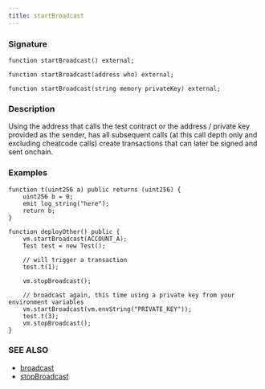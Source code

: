 ```yaml
---
title: startBroadcast
---
```


### Signature

```solidity
function startBroadcast() external;
```

```solidity
function startBroadcast(address who) external;
```

```solidity
function startBroadcast(string memory privateKey) external;
```

### Description

Using the address that calls the test contract or the address / private key provided
as the sender, has all subsequent calls (at this call depth only and excluding cheatcode calls) create
transactions that can later be signed and sent onchain.

### Examples

```solidity
function t(uint256 a) public returns (uint256) {
    uint256 b = 0;
    emit log_string("here");
    return b;
}

function deployOther() public {
    vm.startBroadcast(ACCOUNT_A);
    Test test = new Test();

    // will trigger a transaction
    test.t(1);

    vm.stopBroadcast();

    // broadcast again, this time using a private key from your environment variables
    vm.startBroadcast(vm.envString("PRIVATE_KEY"));
    test.t(3);
    vm.stopBroadcast();
}
```

### SEE ALSO

- [broadcast](./broadcast)
- [stopBroadcast](./stop-broadcast)
